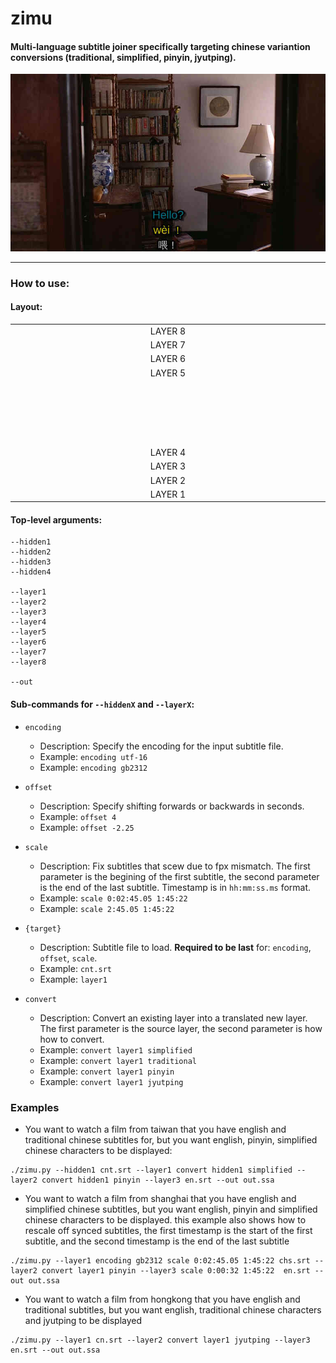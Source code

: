 # zimu

#### Multi-language subtitle joiner specifically targeting chinese variantion conversions (traditional, simplified, pinyin, jyutping).


![](example.jpg)

---

### How to use:

#### Layout:

<table style="margin-left: auto; margin-right: auto;">
  <tr><td style="text-align: center; width:720px">LAYER 8</td></tr>
  <tr><td style="text-align: center;">LAYER 7</td></tr>
  <tr><td style="text-align: center;">LAYER 6</td></tr>
  <tr><td style="text-align: center;">LAYER 5</td></tr>
  <tr><td style="height:100px"></td></tr>
  <tr><td style="text-align: center;">LAYER 4</td></tr>
  <tr><td style="text-align: center;">LAYER 3</td></tr>
  <tr><td style="text-align: center;">LAYER 2</td></tr>
  <tr><td style="text-align: center;">LAYER 1</td></tr>
</table>

#### Top-level arguments:

```
--hidden1
--hidden2
--hidden3
--hidden4

--layer1
--layer2
--layer3
--layer4
--layer5
--layer6
--layer7
--layer8

--out
```

#### Sub-commands for `--hiddenX` and `--layerX`:


- `encoding`
  - Description: Specify the encoding for the input subtitle file.
  - Example: `encoding utf-16`
  - Example: `encoding gb2312`


- `offset`
  - Description: Specify shifting forwards or backwards in seconds.
  - Example: `offset 4`
  - Example: `offset -2.25`


- `scale`
  - Description: Fix subtitles that scew due to fpx mismatch. The first parameter is the begining of the first subtitle, the second parameter is the end of the last subtitle. Timestamp is in `hh:mm:ss.ms` format.
  - Example: `scale 0:02:45.05 1:45:22`
  - Example: `scale 2:45.05 1:45:22`


- `{target}`
  - Description: Subtitle file to load. **Required to be last** for: `encoding`, `offset`, `scale`.
  - Example: `cnt.srt`
  - Example: `layer1`


- `convert`
  - Description: Convert an existing layer into a translated new layer. The first parameter is the source layer, the second parameter is how how to convert.
  - Example: `convert layer1 simplified`
  - Example: `convert layer1 traditional`
  - Example: `convert layer1 pinyin`
  - Example: `convert layer1 jyutping`




### Examples
- You want to watch a film from taiwan that you have english and traditional chinese subtitles for, but you want english, pinyin, simplified chinese characters to be displayed:

```
./zimu.py --hidden1 cnt.srt --layer1 convert hidden1 simplified --layer2 convert hidden1 pinyin --layer3 en.srt --out out.ssa

```

- You want to watch a film from shanghai that you have english and simplified chinese subtitles, but you want english, pinyin and simplified chinese characters to be displayed. this example also shows how to rescale off synced subtitles, the first timestamp is the start of the first subtitle, and the second timestamp is the end of the last subtitle

```
./zimu.py --layer1 encoding gb2312 scale 0:02:45.05 1:45:22 chs.srt --layer2 convert layer1 pinyin --layer3 scale 0:00:32 1:45:22  en.srt --out out.ssa
```

- You want to watch a film from hongkong that you have english and traditional subtitles, but you want english, traditional chinese characters and jyutping to be displayed

```
./zimu.py --layer1 cn.srt --layer2 convert layer1 jyutping --layer3 en.srt --out out.ssa
```
